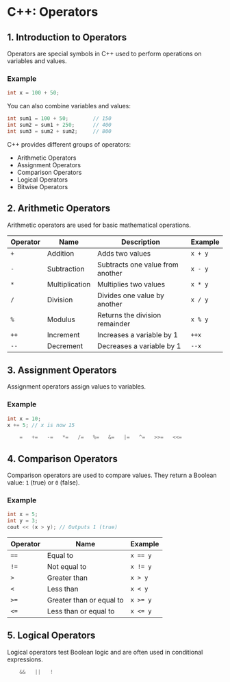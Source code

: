 # C++: Operators

## 1. Introduction to Operators

Operators are special symbols in C++ used to perform operations on variables and values.

### Example

```cpp
int x = 100 + 50;
```

You can also combine variables and values:

```cpp
int sum1 = 100 + 50;        // 150
int sum2 = sum1 + 250;      // 400
int sum3 = sum2 + sum2;     // 800
```

C++ provides different groups of operators:

- Arithmetic Operators
- Assignment Operators
- Comparison Operators
- Logical Operators
- Bitwise Operators

## 2. Arithmetic Operators

Arithmetic operators are used for basic mathematical operations.

| Operator | Name           | Description                      | Example |
| -------- | -------------- | -------------------------------- | ------- |
| `+`      | Addition       | Adds two values                  | `x + y` |
| `-`      | Subtraction    | Subtracts one value from another | `x - y` |
| `*`      | Multiplication | Multiplies two values            | `x * y` |
| `/`      | Division       | Divides one value by another     | `x / y` |
| `%`      | Modulus        | Returns the division remainder   | `x % y` |
| `++`     | Increment      | Increases a variable by 1        | `++x`   |
| `--`     | Decrement      | Decreases a variable by 1        | `--x`   |

## 3. Assignment Operators

Assignment operators assign values to variables.

### Example

```cpp
int x = 10;
x += 5; // x is now 15
```

```cpp
    =   +=   -=   *=   /=   %=   &=   |=   ^=   >>=   <<=
```

## 4. Comparison Operators

Comparison operators are used to compare values. They return a Boolean value: `1` (true) or `0` (false).

### Example

```cpp
int x = 5;
int y = 3;
cout << (x > y); // Outputs 1 (true)
```

| Operator | Name                     | Example  |
| -------- | ------------------------ | -------- |
| `==`     | Equal to                 | `x == y` |
| `!=`     | Not equal to             | `x != y` |
| `>`      | Greater than             | `x > y`  |
| `<`      | Less than                | `x < y`  |
| `>=`     | Greater than or equal to | `x >= y` |
| `<=`     | Less than or equal to    | `x <= y` |

## 5. Logical Operators

Logical operators test Boolean logic and are often used in conditional expressions.

```cpp
    &&   ||   !
```
